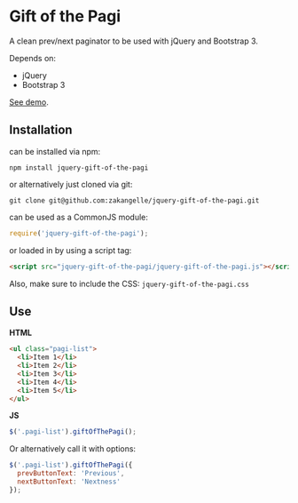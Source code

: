 # Gift of the Pagi

A clean prev/next paginator to be used with jQuery and Bootstrap 3.

Depends on:

* jQuery
* Bootstrap 3

[See demo](https://dl.dropboxusercontent.com/u/21334841/demos/jquery-gift-of-the-pagi/demo.html).

## Installation

can be installed via npm:

```
npm install jquery-gift-of-the-pagi
```

or alternatively just cloned via git:

```
git clone git@github.com:zakangelle/jquery-gift-of-the-pagi.git
```

can be used as a CommonJS module:

```js
require('jquery-gift-of-the-pagi');
```

or loaded in by using a script tag:

```html
<script src="jquery-gift-of-the-pagi/jquery-gift-of-the-pagi.js"></script>
```

Also, make sure to include the CSS: `jquery-gift-of-the-pagi.css`

## Use

**HTML**
```html
<ul class="pagi-list">
  <li>Item 1</li>
  <li>Item 2</li>
  <li>Item 3</li>
  <li>Item 4</li>
  <li>Item 5</li>
</ul>
```

**JS**
```js
$('.pagi-list').giftOfThePagi();
```

Or alternatively call it with options:

```js
$('.pagi-list').giftOfThePagi({
  prevButtonText: 'Previous',
  nextButtonText: 'Nextness'
});
```
